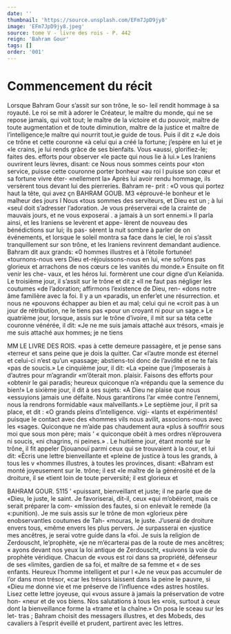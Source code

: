 ```yaml
---
date: ''
thumbnail: 'https://source.unsplash.com/EFm7JpD9jy8'
image: 'EFm7JpD9jy8.jpeg'
source: tome V - livre des rois - P. 442
reign: 'Bahram Gour'
tags: []
order: '001'
---
```


# Commencement du récit

Lorsque Bahram Gour s’assit sur son trône, le so- leil rendit hommage à sa royauté. Le roi se mit à adorer le Créateur, le maître du monde, qui ne se repose jamais, qui voit tout; le maître de la victoire et du pouvoir, maître de toute augmentation et de toute diminution, maître de la justice et maître de l’intelligence;le maître qui nourrit tout,ie guide de
tous. Puis il dit z «Je dois ce trône et cette couronne «à celui qui a créé la fortune; j’espère en lui et je
«le crains, je lui rends grâce de ses bienfaits. Vous «aussi, glorifiez-le; faites des. efforts pour observer «le pacte qui nous lie à lui.» Les Iraniens ouvrirent leurs lèvres, disant: ce Nous nous sommes ceints pour «ton service, puisse cette couronne porter bonheur «au roi l puisse son cœur et sa fortune vivre éter- «nellement la» Après lui avoir rendu hommage, ils versèrent tous devant lui des pierreries. Bahram re- prit : «O vous qui portez haut la tête, qui avez
çn BAHRAM GOUB. M3
«éprouvé-le bonheur et le malheur des jours l Nous
«tous sommes des serviteurs, et Dieu est un ; à lui «seul doit s’adresser l’adoration. Je vous préserverai
«de la crainte de mauvais jours, et ne vous exposerai . a jamais à un sort ennemi.»
Il parla ainsi, et les Iraniens se levèrent et appe- lèrent de nouveau des bénédictions sur lui; ils pas- sèrent la nuit sombre à parler de on événements, et
lorsque le soleil montra sa face dans le ciel, le roi
s’assit tranquillement sur son trône, et les Iraniens
revinrent demandant audience. Bahram dit aux grands: «0 hommes illustres et à l’étoile fortunée!
«tournons-nous vers Dieu et-réjouissons-nous en lui, «ne soYons pas glorieux et arrachons de nos cœurs ce les vanités du monde.» Ensuite on fit venir les che-
vaux, et les héros lui. formèrent une cour digne d’un Keïanida. Le troisième jour, il s’assit sur le
trône et dit z «Il ne faut pas négliger les coutumes «de l’adoration; affirmons l’existence de Dieu, ren- «dons notre âme familière avec la foi. Il y a un «paradis, un enfer’et une résurrection. et nous ne «pouvons échapper au bien et au mal; celui qui ne «croit pas à un jour de rétribution, ne le tiens pas «pour un croyant ni pour un sage.»
Le quatrième jour, lorsque, assis sur le trône d’ivoire, il mit sur sa téta cette couronne vénérée, il
dit: «Je ne me suis jamais attaché aux trésors, «mais je me suis attaché aux hommes; je ne tiens

MM LE LIVRE DES ROIS.
«pas à cette demeure passagère, et je pense sans
«terreur et sans peine que je dois la quitter. Car «l’autre monde est éternel et celui-ci n’est qu’un
«passage; abstiens-toi donc de l’avidité et ne te fais
«pas de soucis.» Le cinquième jour, il dit: «La «peine que j’imposerais à d’autres pour m’agrandir
«m’ôterait mon. plaisir. Faisons des efforts pour «obtenir le gai paradis; heureux quiconque n’a «répandu que la semence du bien!» Le sixième
jour, il dit à ses sujets: «A Dieu ne plaise que nous «essuyions jamais une défaite. Nous garantirons l’ar
«mée contre l’ennemi, nous la rendrons formidable
«aux malveillants.» Le septième jour, il prit sa place, et dit : «O grands pleins d’intelligence. vigi- «lants et expérimentés! puisque le contact avec des «hommes vils nous avilit, associons-nous avec les «sages. Quiconque ne m’aide pas chaudement aura «plus à souffrir sous moi que sous mon père; mais
’ « quiconque obéit à mes ordres n’éprouvera ni soucis,
«ni chagrins, ni peines.» .
Le huitième jour, étant monté sur le trône, il fit
appeler Djouanouï parmi ceux qui se trouvaient à la cour, et lui dit: «Écris une lettre bienveillante et «pleine de justice à tous les grands, à tous les
v «hommes illustres, à toutes les provinces, disant: «Bahram est monté joyeusement sur le. trône; il est «le maître de la générosité et de la droiture, il se
«tient loin de toute perversité; il est glorieux et

BAHRAM GOUR. 5115 ’ «puissant, bienveillant et juste; il ne parle que de
«Dieu, le juste, le saint. Je favoriserai, dit-il, ceux «qui m’obéiront, mais ce serait préparer la com-
«mission des fautes, si on enlevait le remède (la «:punition). Je me suis assis sur le trône de mon «glorieux père enobservantles coutumes de Tah- «mouras, le juste. J’userai de droiture envers tous, «même envers les plus pervers. Je surpasserai en «justice mes ancêtres, je serai votre guide dans la «foi. Je suis la religion de Zerdouscht, le’prophète,
«je ne m’écarterai pas de la route de mes ancêtres;
« ayons devant nos yeux la loi antique de Zerdouscht, «suivons la voie du prophète véridique. Chacun de «vous est roi dans sa propriété, défenseur de ses «limites, gardien de sa foi, et maître de sa femme et
« de ses enfants. Heureux l’homme intelligent et pur l
«Je ne veux pas accumuler de l’or dans mon trésor,
«car les trésors laissent dans la peine le pauvre, si «Dieu me donne vie et me préserve de l’influence
«des astres hostiles. Lisez cette lettre joyeuse, qui «vous assure à jamais la préservation de votre hon- «neur et de vos biens. Nos salutations à tous les
«rois, surtout à ceux dont la bienveillance forme la «trame et la chaîne.» On posa le sceau sur les let-
tras ; Bahram choisit des messagers illustres, et des Mobeds, des cavaliers à l’esprit éveillé et prudent,
partirent avec les lettres.
